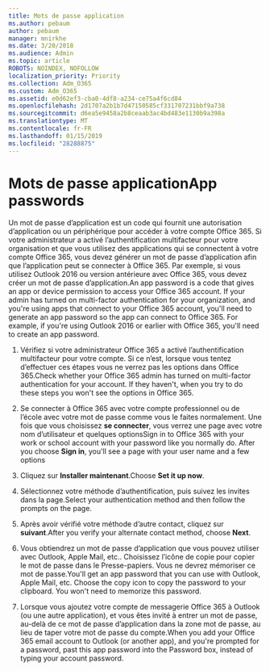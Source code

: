 ```yaml
---
title: Mots de passe application
ms.author: pebaum
author: pebaum
manager: mnirkhe
ms.date: 3/20/2018
ms.audience: Admin
ms.topic: article
ROBOTS: NOINDEX, NOFOLLOW
localization_priority: Priority
ms.collection: Adm_O365
ms.custom: Adm_O365
ms.assetid: e0d62ef3-cba0-4df8-a234-ce75a4f6cd84
ms.openlocfilehash: 2d1707a2b1b7d47150585cf331707231bbf9a738
ms.sourcegitcommit: d6ea5e9458a2b8ceaab3ac4bd483e1130b9a398a
ms.translationtype: MT
ms.contentlocale: fr-FR
ms.lasthandoff: 01/15/2019
ms.locfileid: "28288875"
---
```

# <a name="app-passwords"></a><span data-ttu-id="93546-102">Mots de passe application</span><span class="sxs-lookup"><span data-stu-id="93546-102">App passwords</span></span>

<span data-ttu-id="93546-p101">Un mot de passe d’application est un code qui fournit une autorisation d’application ou un périphérique pour accéder à votre compte Office 365. Si votre administrateur a activé l’authentification multifacteur pour votre organisation et que vous utilisez des applications qui se connectent à votre compte Office 365, vous devez générer un mot de passe d’application afin que l’application peut se connecter à Office 365. Par exemple, si vous utilisez Outlook 2016 ou version antérieure avec Office 365, vous devez créer un mot de passe d’application.</span><span class="sxs-lookup"><span data-stu-id="93546-p101">An app password is a code that gives an app or device permission to access your Office 365 account. If your admin has turned on multi-factor authentication for your organization, and you're using apps that connect to your Office 365 account, you'll need to generate an app password so the app can connect to Office 365. For example, if you're using Outlook 2016 or earlier with Office 365, you'll need to create an app password.</span></span>
  
1. <span data-ttu-id="93546-p102">Vérifiez si votre administrateur Office 365 a activé l’authentification multifacteur pour votre compte. Si ce n’est, lorsque vous tentez d’effectuer ces étapes vous ne verrez pas les options dans Office 365.</span><span class="sxs-lookup"><span data-stu-id="93546-p102">Check whether your Office 365 admin has turned on multi-factor authentication for your account. If they haven't, when you try to do these steps you won't see the options in Office 365.</span></span>
    
2. <span data-ttu-id="93546-p103">Se connecter à Office 365 avec votre compte professionnel ou de l’école avec votre mot de passe comme vous le faites normalement. Une fois que vous choisissez **se connecter**, vous verrez une page avec votre nom d’utilisateur et quelques options</span><span class="sxs-lookup"><span data-stu-id="93546-p103">Sign in to Office 365 with your work or school account with your password like you normally do. After you choose **Sign in**, you'll see a page with your user name and a few options</span></span> 
    
3. <span data-ttu-id="93546-110">Cliquez sur **Installer maintenant**.</span><span class="sxs-lookup"><span data-stu-id="93546-110">Choose **Set it up now**.</span></span> 
    
4. <span data-ttu-id="93546-111">Sélectionnez votre méthode d’authentification, puis suivez les invites dans la page.</span><span class="sxs-lookup"><span data-stu-id="93546-111">Select your authentication method and then follow the prompts on the page.</span></span>
    
5. <span data-ttu-id="93546-112">Après avoir vérifié votre méthode d’autre contact, cliquez sur **suivant**.</span><span class="sxs-lookup"><span data-stu-id="93546-112">After you verify your alternate contact method, choose **Next**.</span></span> 
    
6. <span data-ttu-id="93546-p104">Vous obtiendrez un mot de passe d’application que vous pouvez utiliser avec Outlook, Apple Mail, etc.. Choisissez l’icône de copie pour copier le mot de passe dans le Presse-papiers. Vous ne devrez mémoriser ce mot de passe.</span><span class="sxs-lookup"><span data-stu-id="93546-p104">You'll get an app password that you can use with Outlook, Apple Mail, etc. Choose the copy icon to copy the password to your clipboard. You won't need to memorize this password.</span></span> 
    
7. <span data-ttu-id="93546-115">Lorsque vous ajoutez votre compte de messagerie Office 365 à Outlook (ou une autre application), et vous êtes invité à entrer un mot de passe, au-delà de ce mot de passe d’application dans la zone mot de passe, au lieu de taper votre mot de passe du compte.</span><span class="sxs-lookup"><span data-stu-id="93546-115">When you add your Office 365 email account to Outlook (or another app), and you're prompted for a password, past this app password into the Password box, instead of typing your account password.</span></span> 
    

